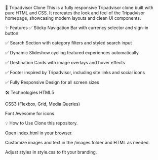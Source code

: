 📌 Tripadvisor Clone
This is a fully responsive Tripadvisor clone built with pure HTML and CSS.
It recreates the look and feel of the Tripadvisor homepage, showcasing modern layouts and clean UI components.

✨ Features
✅ Sticky Navigation Bar with currency selector and sign-in button

✅ Search Section with category filters and styled search input

✅ Dynamic Slideshow cycling featured experiences automatically

✅ Destination Cards with image overlays and hover effects

✅ Footer inspired by Tripadvisor, including site links and social icons

✅ Fully Responsive Design for all screen sizes

🛠 Technologies
HTML5

CSS3 (Flexbox, Grid, Media Queries)

Font Awesome for icons

💡 How to Use
Clone this repository.

Open index.html in your browser.

Customize images and text in the /images folder and HTML as needed.

Adjust styles in style.css to fit your branding.

